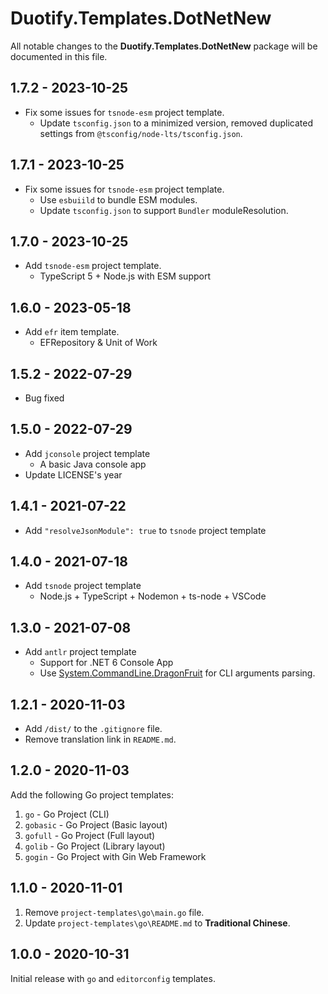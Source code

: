 # Duotify.Templates.DotNetNew

All notable changes to the **Duotify.Templates.DotNetNew** package will be documented in this file.

## 1.7.2 - 2023-10-25

- Fix some issues for `tsnode-esm` project template.
  - Update `tsconfig.json` to a minimized version, removed duplicated settings from `@tsconfig/node-lts/tsconfig.json`.

## 1.7.1 - 2023-10-25

- Fix some issues for `tsnode-esm` project template.
  - Use `esbuiild` to bundle ESM modules.
  - Update `tsconfig.json` to support `Bundler` moduleResolution.

## 1.7.0 - 2023-10-25

- Add `tsnode-esm` project template.
  - TypeScript 5 + Node.js with ESM support

## 1.6.0 - 2023-05-18

- Add `efr` item template.
  - EFRepository & Unit of Work

## 1.5.2 - 2022-07-29

- Bug fixed

## 1.5.0 - 2022-07-29

- Add `jconsole` project template
  - A basic Java console app
- Update LICENSE's year

## 1.4.1 - 2021-07-22

- Add `"resolveJsonModule": true` to `tsnode` project template

## 1.4.0 - 2021-07-18

- Add `tsnode` project template
  - Node.js + TypeScript + Nodemon + ts-node + VSCode

## 1.3.0 - 2021-07-08

- Add `antlr` project template
  - Support for .NET 6 Console App
  - Use [System.CommandLine.DragonFruit](https://www.nuget.org/packages/System.CommandLine.DragonFruit) for CLI arguments parsing.

## 1.2.1 - 2020-11-03

- Add `/dist/` to the `.gitignore` file.
- Remove translation link in `README.md`.

## 1.2.0 - 2020-11-03

Add the following Go project templates:

1. `go` - Go Project (CLI)
2. `gobasic` - Go Project (Basic layout)
3. `gofull` - Go Project (Full layout)
4. `golib` - Go Project (Library layout)
5. `gogin` - Go Project with Gin Web Framework

## 1.1.0 - 2020-11-01

1. Remove `project-templates\go\main.go` file.
2. Update `project-templates\go\README.md` to **Traditional Chinese**.

## 1.0.0 - 2020-10-31

Initial release with `go` and `editorconfig` templates.
